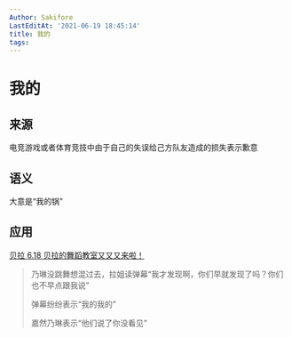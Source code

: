 ```yaml
---
Author: Sakifore
LastEditAt: '2021-06-19 18:45:14'
title: 我的
tags: 
---
```

# 我的

## 来源

电竞游戏或者体育竞技中由于自己的失误给己方队友造成的损失表示歉意

## 语义

大意是“我的锅”

## 应用

[贝拉 6.18 贝拉的舞蹈教室又又又来啦！](https://www.bilibili.com/video/BV1bq4y1L77P?p=4&t=55m51s)

>乃琳没跳舞想混过去，拉姐读弹幕“我才发现啊，你们早就发现了吗？你们也不早点跟我说”
>
>弹幕纷纷表示“我的我的”
>
>嘉然乃琳表示“他们说了你没看见”
